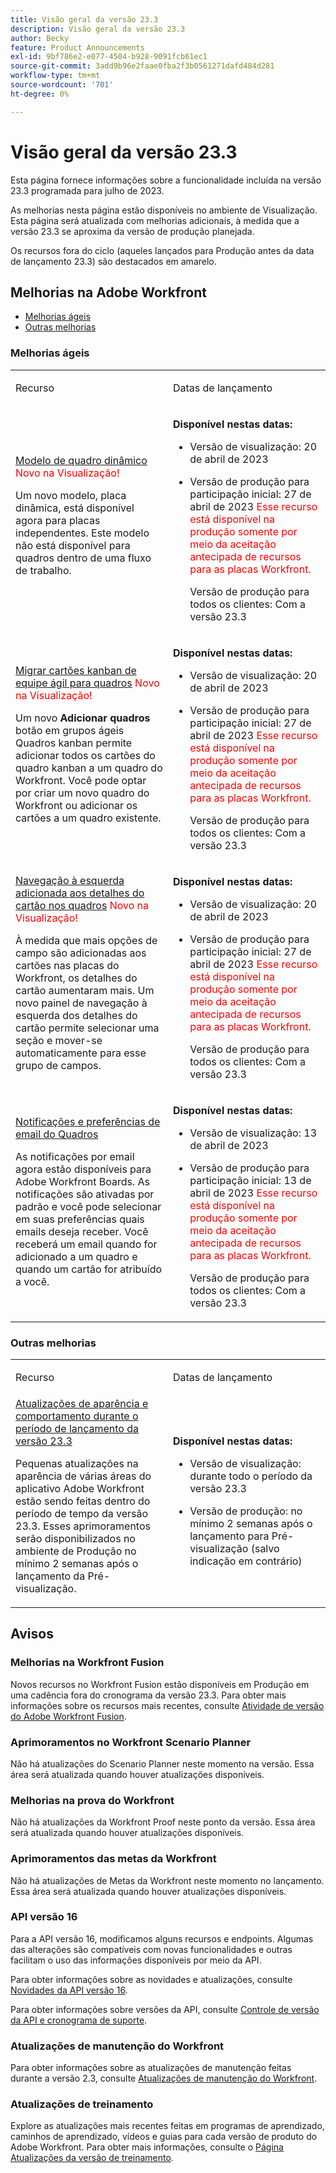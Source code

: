 ```yaml
---
title: Visão geral da versão 23.3
description: Visão geral da versão 23.3
author: Becky
feature: Product Announcements
exl-id: 9bf786e2-e077-4504-b928-9091fcb61ec1
source-git-commit: 3add9b96e2faae0fba2f3b0561271dafd484d281
workflow-type: tm+mt
source-wordcount: '701'
ht-degree: 0%

---
```


# Visão geral da versão 23.3

Esta página fornece informações sobre a funcionalidade incluída na versão 23.3 programada para julho de 2023.

As melhorias nesta página estão disponíveis no ambiente de Visualização. Esta página será atualizada com melhorias adicionais, à medida que a versão 23.3 se aproxima da versão de produção planejada.


<!-- Keep commented until Final Preview release.

The <add release> release webinar will be held on <date>. You can [register for the webinar here <get link from product ops>. -->

<span class="preview">Os recursos fora do ciclo (aqueles lançados para Produção antes da data de lançamento 23.3) são destacados em amarelo.</span>

## Melhorias na Adobe Workfront

* [Melhorias ágeis](#agile-enhancements)
* [Outras melhorias](#other-enhancements)

### Melhorias ágeis

<table>
            <col style="width: 50%;" />
            <col style="width: 50%;" />
            <tbody>
                <tr>
                    <td>
                        <p><span class="bold">Recurso</span>
                        </p>
                    </td>
                    <td>
                        <p><span class="bold">Datas de lançamento</span>
                        </p>
                    </td>
                </tr>
                <tr>
                    <td>
                        <a href="/help/quicksilver/product-announcements/product-releases/23.3-release-activity/23-3-apr-17.md" class="MCXref xref" xrefformat="{para}">Modelo de quadro dinâmico</a><span style="color: #ff0000;"> Novo na Visualização!</span></p>
                        <p>Um novo modelo, placa dinâmica, está disponível agora para placas independentes. Este modelo não está disponível para quadros dentro de uma fluxo de trabalho.</p>
                    </td>
                    <td><p><b>Disponível nestas datas:</b></p>
                        <ul>
                            <li>
                                <p>Versão de visualização: 20 de abril de 2023<br /></p>
                            </li>
                            <li>
                                <p><span class="preview">
                                 <p>Versão de produção para participação inicial: 27 de abril de 2023 <span style="color: #ff0000;"> Esse recurso está disponível na produção somente por meio da aceitação antecipada de recursos para as placas Workfront.</span></p>
                                <p>Versão de produção para todos os clientes: Com a versão 23.3</p></span></p>
                            </li>
                        </ul>
                    </td>
                </tr>
                <tr>
                    <td>
                        <a href="/help/quicksilver/product-announcements/product-releases/23.3-release-activity/23-3-apr-17.md" class="MCXref xref" xrefformat="{para}">Migrar cartões kanban de equipe ágil para quadros</a><span style="color: #ff0000;"> Novo na Visualização!</span></p>
                        <p>Um novo <b>Adicionar quadros</b> botão em grupos ágeis Quadros kanban permite adicionar todos os cartões do quadro kanban a um quadro do Workfront. Você pode optar por criar um novo quadro do Workfront ou adicionar os cartões a um quadro existente.</p>
                    </td>
                    <td><p><b>Disponível nestas datas:</b></p>
                        <ul>
                            <li>
                                <p>Versão de visualização: 20 de abril de 2023<br /></p>
                            </li>
                            <li>
                                <p><span class="preview">
                                 <p>Versão de produção para participação inicial: 27 de abril de 2023 <span style="color: #ff0000;"> Esse recurso está disponível na produção somente por meio da aceitação antecipada de recursos para as placas Workfront.</span></p>
                                <p>Versão de produção para todos os clientes: Com a versão 23.3</p></span></p>
                            </li>
                        </ul>
                    </td>
                </tr>
                <tr>
                    <td>
                        <a href="/help/quicksilver/product-announcements/product-releases/23.3-release-activity/23-3-apr-17.md" class="MCXref xref" xrefformat="{para}">Navegação à esquerda adicionada aos detalhes do cartão nos quadros</a><span style="color: #ff0000;"> Novo na Visualização!</span></p>
                        <p>À medida que mais opções de campo são adicionadas aos cartões nas placas do Workfront, os detalhes do cartão aumentaram mais. Um novo painel de navegação à esquerda dos detalhes do cartão permite selecionar uma seção e mover-se automaticamente para esse grupo de campos.</p>
                    </td>
                    <td><p><b>Disponível nestas datas:</b></p>
                        <ul>
                            <li>
                                <p>Versão de visualização: 20 de abril de 2023<br /></p>
                            </li>
                            <li>
                                <p><span class="preview">
                                 <p>Versão de produção para participação inicial: 27 de abril de 2023 <span style="color: #ff0000;"> Esse recurso está disponível na produção somente por meio da aceitação antecipada de recursos para as placas Workfront.</span></p>
                                <p>Versão de produção para todos os clientes: Com a versão 23.3</p></span></p>
                            </li>
                        </ul>
                    </td>
                </tr>
                <tr>
                    <td>
                        <a href="/help/quicksilver/product-announcements/product-releases/23.3-release-activity/23-3-apr-10.md" class="MCXref xref" xrefformat="{para}">Notificações e preferências de email do Quadros</a></p>
                        <p>As notificações por email agora estão disponíveis para Adobe Workfront Boards. As notificações são ativadas por padrão e você pode selecionar em suas preferências quais emails deseja receber. Você receberá um email quando for adicionado a um quadro e quando um cartão for atribuído a você.</p>
                    </td>
                    <td><p><b>Disponível nestas datas:</b></p>
                        <ul>
                            <li>
                                <p>Versão de visualização: 13 de abril de 2023<br /></p>
                            </li>
                            <li>
                                <p><span class="preview">
                                 <p>Versão de produção para participação inicial: 13 de abril de 2023 <span style="color: #ff0000;"> Esse recurso está disponível na produção somente por meio da aceitação antecipada de recursos para as placas Workfront.</span></p>
                                <p>Versão de produção para todos os clientes: Com a versão 23.3</p></span></p>
                            </li>
                        </ul>
                    </td>
                </tr>
            </tbody>
        </table>



### Outras melhorias

<table>
            <col style="width: 50%;" />
            <col style="width: 50%;" />
            <tbody>
                <tr>
                    <td>
                        <p><span class="bold">Recurso</span>
                        </p>
                    </td>
                    <td>
                        <p><span class="bold">Datas de lançamento</span>
                        </p>
                    </td>
                </tr><!--
                 <tr>
                    <td>
                        <a href="/help/quicksilver/product-announcements/product-releases/23.3-release-activity/23-3--apr-17.md" class="MCXref xref" xrefformat="{para}">Profiles without avatars now display user initials</a><span style="color: #ff0000;"> New in Preview!</span></p>
                        <p>To make it easier to find specific users within large lists, profiles without customized avatars now display the user's initials on a colored background in lists and legacy reports. This is a minor cosmetic change, and does not apply if an avatar photo is already being used or the user is deactivated.</p>
                    </td>
                    <td><p><b>Available on these dates:</b></p>
                        <ul>
                            <li>
                                <p>Preview release:&#160;April 20, 2023<br /></p>
                            </li>
                            <li>
                                <p><span class="preview">Production release:&#160;With the 23.3 release</span></p>
                            </li>
                        </ul>
                    </td>
                </tr>-->
                 <tr>
                    <td>
                        <a href="/help/quicksilver/product-announcements/product-releases/23.3-release-activity/23-3-look-and-feel-updates.md" class="MCXref xref" xrefformat="{para}">Atualizações de aparência e comportamento durante o período de lançamento da versão 23.3</a></p>
                        <p>Pequenas atualizações na aparência de várias áreas do aplicativo Adobe Workfront estão sendo feitas dentro do período de tempo da versão 23.3. Esses aprimoramentos serão disponibilizados no ambiente de Produção no mínimo 2 semanas após o lançamento da Pré-visualização. </p>
                    </td>
                    <td><p><b>Disponível nestas datas:</b></p>
                        <ul>
                            <li>
                                <p>Versão de visualização: durante todo o período da versão 23.3<br /></p>
                            </li>
                            <li>
                                <p><span class="preview">Versão de produção: no mínimo 2 semanas após o lançamento para Pré-visualização (salvo indicação em contrário)</span></p>
                            </li>
                        </ul>
                    </td>
                </tr>
            </tbody>
        </table>

## Avisos

### Melhorias na Workfront Fusion

Novos recursos no Workfront Fusion estão disponíveis em Produção em uma cadência fora do cronograma da versão 23.3. Para obter mais informações sobre os recursos mais recentes, consulte [Atividade de versão do Adobe Workfront Fusion](/help/quicksilver/product-announcements/product-releases/fusion-release-activity/fusion-release-activity.md).

### Aprimoramentos no Workfront Scenario Planner

Não há atualizações do Scenario Planner neste momento na versão. Essa área será atualizada quando houver atualizações disponíveis.

### Melhorias na prova do Workfront

Não há atualizações da Workfront Proof neste ponto da versão. Essa área será atualizada quando houver atualizações disponíveis.

### Aprimoramentos das metas da Workfront

Não há atualizações de Metas da Workfront neste momento no lançamento. Essa área será atualizada quando houver atualizações disponíveis.

### API versão 16

Para a API versão 16, modificamos alguns recursos e endpoints. Algumas das alterações são compatíveis com novas funcionalidades e outras facilitam o uso das informações disponíveis por meio da API.

Para obter informações sobre as novidades e atualizações, consulte [Novidades da API versão 16](/help/quicksilver/wf-api/api/new-api-version-16.md).

Para obter informações sobre versões da API, consulte [Controle de versão da API e cronograma de suporte](/help/quicksilver/wf-api/api/api-version-support-schedule.md).

### Atualizações de manutenção do Workfront 

Para obter informações sobre as atualizações de manutenção feitas durante a versão 2.3, consulte [Atualizações de manutenção do Workfront](https://experienceleague.adobe.com/docs/workfront-known-issues/releases/current-updates.html).

### Atualizações de treinamento

Explore as atualizações mais recentes feitas em programas de aprendizado, caminhos de aprendizado, vídeos e guias para cada versão de produto do Adobe Workfront. Para obter mais informações, consulte o [Página Atualizações da versão de treinamento](https://one.workfront.com/s/training-release-updates).

<!-- Uncomment if there are any deprecations

### Functionality soon to be removed from Workfront

The following functionality is soon to be removed from Workfront:

-->




<!-- HTML you might need

New table

### add product area name

<table>
            <col style="width: 50%;" />
            <col style="width: 50%;" />
            <tbody>
                <tr>
                    <td>
                        <p><span class="bold">Feature</span>
                        </p>
                    </td>
                    <td>
                        <p><span class="bold">Release dates</span>
                        </p>
                    </td>
                </tr>
                <tr>
                    <td>
                        <a href="ADD LINK" class="MCXref xref" xrefformat="{para}">Title</a><span style="color: #ff0000;"> New in Preview!</span></p>
                        <p>Body</p>
                    </td>
                    <td><p><b>Available on these dates:</b></p>
                        <ul>
                            <li>
                                <p>Preview release:<br /></p>
                            </li>
                            <li>
                                <p><span class="preview">Production release: </span></p>
                            </li>
                        </ul>
                    </td>
                </tr>
            </tbody>
        </table>

New row for table 

<tr>
  <td>
    <a href="ADD%20LINK">Title</a> New in Preview!
    <p>Body</p>
  </td>
  <td>
    <p><strong>Available on these dates:</strong></p>
    <ul>
      <li>
        <p>Preview release:</p>
      </li>
      <li>
        <p>Production release:</p>
      </li>
    </ul>
  </td>
</tr>


New in preview, prod, and coming soon text

<span style="color: #ff0000;"> New in Preview!</span>
<span style="color: #ff0000;"> New in Production!</span>
<span style="color: #ff0000;"> Coming soon!</span>


Test for boards early access stuff

Production release for early opt-in: March 2, 2023 This feature is available in Production only through the early feature opt-in for Workfront Boards.

Production release for all customers: With the 23.2 release

-->
